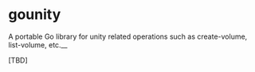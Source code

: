 # gounity
A portable Go library for unity related operations such as create-volume, list-volume, etc.__

[TBD]